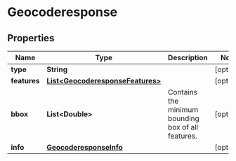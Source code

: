 
# Geocoderesponse

## Properties
Name | Type | Description | Notes
------------ | ------------- | ------------- | -------------
**type** | **String** |  |  [optional]
**features** | [**List&lt;GeocoderesponseFeatures&gt;**](GeocoderesponseFeatures.md) |  |  [optional]
**bbox** | **List&lt;Double&gt;** | Contains the minimum bounding box of all features. |  [optional]
**info** | [**GeocoderesponseInfo**](GeocoderesponseInfo.md) |  |  [optional]



